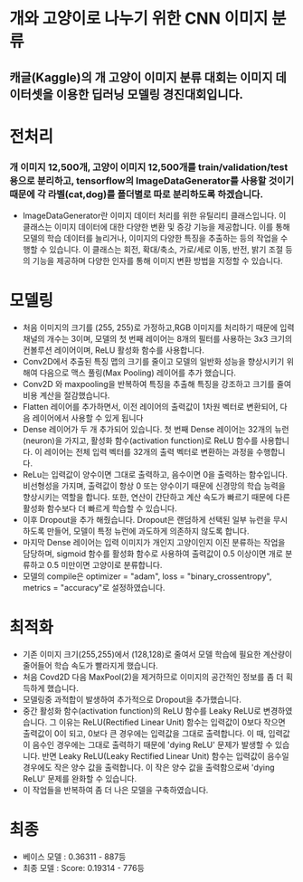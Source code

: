 # 개와 고양이로 나누기 위한 CNN 이미지 분류
## 캐글(Kaggle)의 개 고양이 이미지 분류 대회는 이미지 데이터셋을 이용한 딥러닝 모델링 경진대회입니다.

# 전처리
 
### 개 이미지 12,500개, 고양이 이미지 12,500개를 train/validation/test 용으로 분리하고, tensorflow의 ImageDataGenerator를 사용할 것이기 때문에 각 라벨(cat,dog)를 폴더별로 따로 분리하도록 하겠습니다.
 - ImageDataGenerator란 이미지 데이터 처리를 위한 유틸리티 클래스입니다. 이 클래스는 이미지 데이터에 대한 다양한 변환 및 증강 기능을 제공합니다. 이를 통해 모델의 학습 데이터를 늘리거나, 이미지의 다양한 특징을 추출하는 등의 작업을 수행할 수 있습니다. 이 클래스는 회전, 확대/축소, 가로/세로 이동, 반전, 밝기 조절 등의 기능을 제공하며 다양한 인자를 통해 이미지 변환 방법을 지정할 수 있습니다.

# 모델링
 - 처음 이미지의 크기를 (255, 255)로 가정하고,RGB 이미지를 처리하기 때문에 입력 채널의 개수는 3이며, 모델의 첫 번째 레이어는 8개의 필터를 사용하는 3x3 크기의 컨볼루션 레이어이며, ReLU 활성화 함수를 사용합니다.
 - Conv2D에서 추출된 특징 맵의 크기를 줄이고 모델의 일반화 성능을 향상시키기 위해여 다음으로 맥스 풀링(Max Pooling) 레이어를 추가 했습니다.
 - Conv2D 와 maxpooling을 반복하여 특징을 추출해 특징을 강조하고 크기를 줄여 비용 계산을 절감했습니다. 
 - Flatten 레이어를 추가하면서, 이전 레이어의 출력값이 1차원 벡터로 변환되어, 다음 레이어에서 사용할 수 있게 됩니다
 - Dense 레이어가 두 개 추가되어 있습니다. 첫 번째 Dense 레이어는 32개의 뉴런(neuron)을 가지고, 활성화 함수(activation function)로 ReLU 함수를 사용합니다. 이 레이어는 전체 입력 벡터를 32개의 출력 벡터로 변환하는 과정을 수행합니다.
 - ReLu는 입력값이 양수이면 그대로 출력하고, 음수이면 0을 출력하는 함수입니다. 비선형성을 가지며, 출력값이 항상 0 또는 양수이기 때문에 신경망의 학습 능력을 향상시키는 역할을 합니다. 또한, 연산이 간단하고 계산 속도가 빠르기 때문에 다른 활성화 함수보다 더 빠르게 학습할 수 있습니다.
 - 이후 Dropout을 추가 해줬습니다. Dropout은 랜덤하게 선택된 일부 뉴런을 무시하도록 만들어, 모델이 특정 뉴런에 과도하게 의존하지 않도록 합니다. 
 - 마지막 Dense 레이어는 입력 이미지가 개인지 고양이인지 이진 분류하는 작업을 담당하며, sigmoid 함수를 활성화 함수로 사용하여 출력값이 0.5 이상이면 개로 분류하고 0.5 미만이면 고양이로 분류합니다. 
 - 모델의 compile은 optimizer = "adam", loss = "binary_crossentropy", metrics = "accuracy"로 설정하였습니다.
 
# 최적화
 - 기존 이미지 크기(255,255)에서 (128,128)로 줄여서 모델 학습에 필요한 계산량이 줄어들어 학습 속도가 빨라지게 했습니다.
 - 처음 Covd2D 다음 MaxPool(2)을 제거하므로 이미지의 공간적인 정보를 좀 더 획득하게 했습니다.
 - 모델링중 과적합이 발생하여 추가적으로 Dropout을 추가했습니다.
 - 중간 활성화 함수(activation function)의 ReLU 함수를 Leaky ReLU로 변경하였습니다. 그 이유는 ReLU(Rectified Linear Unit) 함수는 입력값이 0보다 작으면 출력값이 0이 되고, 0보다 큰 경우에는 입력값을 그대로 출력합니다. 이 때, 입력값이 음수인 경우에는 그대로 출력하기 때문에 'dying ReLU' 문제가 발생할 수 있습니다. 반면 Leaky ReLU(Leaky Rectified Linear Unit) 함수는 입력값이 음수일 경우에도 작은 양수 값을 출력합니다. 이 작은 양수 값을 출력함으로써 'dying ReLU' 문제를 완화할 수 있습니다. 
 - 이 작업들을 반복하여 좀 더 나은 모델을 구축하였습니다.
 
 # 최종
 - 베이스 모델 : 0.36311 - 887등
 - 최종 모델 : Score: 0.19314 - 776등
